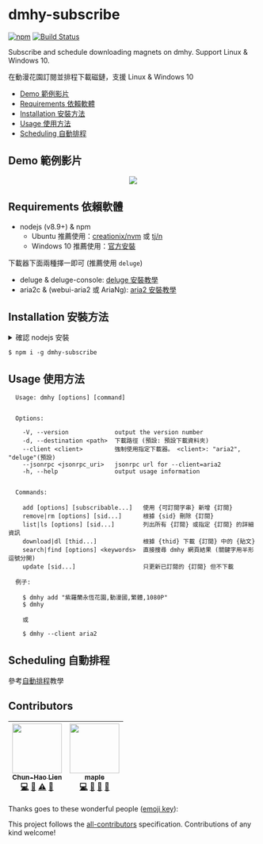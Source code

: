 # dmhy-subscribe

[![npm](https://img.shields.io/npm/v/dmhy-subscribe.svg)](https://www.npmjs.com/package/dmhy-subscribe) [![Build Status](https://travis-ci.org/FlandreDaisuki/dmhy-subscribe.svg?branch=master)](https://travis-ci.org/FlandreDaisuki/dmhy-subscribe)

Subscribe and schedule downloading magnets on dmhy. Support Linux & Windows 10.

在動漫花園訂閱並排程下載磁鏈，支援 Linux & Windows 10

* [Demo 範例影片](#demo-%E7%AF%84%E4%BE%8B%E5%BD%B1%E7%89%87)
* [Requirements 依賴軟體](#requirements-%E4%BE%9D%E8%B3%B4%E8%BB%9F%E9%AB%94)
* [Installation 安裝方法](#installation-%E5%AE%89%E8%A3%9D%E6%96%B9%E6%B3%95)
* [Usage 使用方法](#usage-%E4%BD%BF%E7%94%A8%E6%96%B9%E6%B3%95)
* [Scheduling 自動排程](#scheduling-%E8%87%AA%E5%8B%95%E6%8E%92%E7%A8%8B)

## Demo 範例影片

<p align="center">
  <a href="https://www.youtube.com/watch?v=sGjh77-72vE">
    <img src="https://img.youtube.com/vi/sGjh77-72vE/0.jpg">
  </a>
</p>

## Requirements 依賴軟體

* nodejs (v8.9+) & npm
  * Ubuntu 推薦使用：[creationix/nvm](https://github.com/creationix/nvm)
        或 [tj/n](https://github.com/tj/n)
  * Windows 10 推薦使用：[官方安裝](https://nodejs.org/)

下載器下面兩種擇一即可 (推薦使用 `deluge`)

* deluge & deluge-console: [deluge 安裝教學](docs/deluge.md)
* aria2c & (webui-aria2 或 AriaNg): [aria2 安裝教學](docs/aria2.md)

## Installation 安裝方法

<details close>
  <summary>確認 nodejs 安裝</summary>
  <p>
  Ubuntu:

  ```
  $ node -v
  v9.4.0
  $ npm -v
  5.6.0
  ```

  Windows10 (PowerShell):

  ```
  PS C:\> node -v
  v9.4.0
  PS C:\> npm -v
  5.6.0
  ```
  </p>
</details>

```
$ npm i -g dmhy-subscribe
```

## Usage 使用方法

```
  Usage: dmhy [options] [command]


  Options:

    -V, --version             output the version number
    -d, --destination <path>  下載路徑 (預設: 預設下載資料夾)
    --client <client>         強制使用指定下載器。 <client>: "aria2", "deluge"(預設)
    --jsonrpc <jsonrpc_uri>   jsonrpc url for --client=aria2
    -h, --help                output usage information


  Commands:

    add [options] [subscribable...]   使用 {可訂閱字串} 新增 {訂閱}
    remove|rm [options] [sid...]      根據 {sid} 刪除 {訂閱}
    list|ls [options] [sid...]        列出所有 {訂閱} 或指定 {訂閱} 的詳細資訊
    download|dl [thid...]             根據 {thid} 下載 {訂閱} 中的 {貼文}
    search|find [options] <keywords>  直接搜尋 dmhy 網頁結果 (關鍵字用半形逗號分開)
    update [sid...]                   只更新已訂閱的 {訂閱} 但不下載

  例子:

    $ dmhy add "紫羅蘭永恆花園,動漫國,繁體,1080P"
    $ dmhy

    或

    $ dmhy --client aria2
```

## Scheduling 自動排程

參考[自動排程](docs/scheduling.md)教學

## Contributors

<!-- ALL-CONTRIBUTORS-LIST:START - Do not remove or modify this section -->
<!-- prettier-ignore -->
| [<img src="https://avatars0.githubusercontent.com/u/5981459?v=4" width="100px;"/><br /><sub><b>Chun-Hao Lien</b></sub>](https://github.com/FlandreDaisuki)<br />[💻](https://github.com/FlandreDaisuki/dmhy-subscribe/commits?author=FlandreDaisuki "Code") [📖](https://github.com/FlandreDaisuki/dmhy-subscribe/commits?author=FlandreDaisuki "Documentation") [⚠️](https://github.com/FlandreDaisuki/dmhy-subscribe/commits?author=FlandreDaisuki "Tests") [👀](#review-FlandreDaisuki "Reviewed Pull Requests") | [<img src="https://avatars1.githubusercontent.com/u/9370547?v=4" width="100px;"/><br /><sub><b>maple</b></sub>](https://blog.maple3142.net/)<br />[💻](https://github.com/FlandreDaisuki/dmhy-subscribe/commits?author=maple3142 "Code") [📖](https://github.com/FlandreDaisuki/dmhy-subscribe/commits?author=maple3142 "Documentation") [🤔](#ideas-maple3142 "Ideas, Planning, & Feedback") [🐛](https://github.com/FlandreDaisuki/dmhy-subscribe/issues?q=author%3Amaple3142 "Bug reports") |
| :---: | :---: |
<!-- ALL-CONTRIBUTORS-LIST:END -->
Thanks goes to these wonderful people ([emoji key](https://github.com/kentcdodds/all-contributors#emoji-key)):

This project follows the [all-contributors](https://github.com/kentcdodds/all-contributors) specification. Contributions of any kind welcome!
